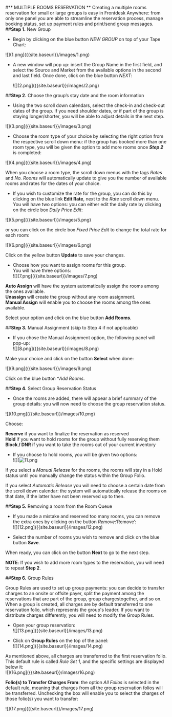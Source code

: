 #** MULTIPLE ROOMS RESERVATION ** 
Creating a multiple rooms reservation for small or large groups is easy in Frontdesk Anywhere: from only one panel you are able to streamline the reservation process, manage booking status, set up payment rules and print/send group messages.       
##**Step 1.** New Group      
  - Begin by clicking on the blue button _NEW GROUP_ on top of your Tape Chart:   
  
  ![](1.png]({{site.baseurl}}/images/1.png)     
  
  - A new window will pop up: insert the Group Name in the first field, and select the Source and Market from the available options in the second and last field. Once done, click on the blue button _NEXT_:      
  
    ![](2.png]({{site.baseurl}}/images/2.png)       
 
##**Step 2.** Choose the group’s stay date and the room information     
   - Using the two scroll down calendars, select the check-in and check-out dates of the group. If you need shoulder dates, or if part of the group is staying longer/shorter, you will be able to adjust details in the next step.   
   
   ![](3.png]({{site.baseurl}}/images/3.png)   
   
   - Choose the room type of your choice by selecting the right option from the respective scroll down menu: if the group has booked more than one room type, you will be given the option to add more rooms once _**Step 2**_ is completed:   
   
   ![](4.png]({{site.baseurl}}/images/4.png)   
 
When you choose a room type, the scroll down menus with the tags _Rates_ and _No. Rooms_ will automatically update to give you the number of available rooms and rates for the dates of your choice.   
- If you wish to customize the rate for the group, you can  do this by clicking on the blue link **Edit Rate**, next to the _Rate_ scroll down menu.
You will have two options: you can either edit the daily rate by clicking on the circle box _Daily Price Edit_:   
 
![](5.png]({{site.baseurl}}/images/5.png)   
 
or you can click on the circle box _Fixed Price Edit_ to change the total rate for each room:   
 
![](6.png]({{site.baseurl}}/images/6.png)
     
Click on the yellow button **Update** to save your changes.   
 
   - Choose how you want to assign rooms for this group.   
   You will have three options:    
![](7.png]({{site.baseurl}}/images/7.png)   

**Auto Assign** will have the system automatically assign the rooms among the ones available.   
**Unassign** will create the group without any room assignment.   
**Manual Assign** will enable you to choose the rooms among the ones available.   

Select your option and click on the blue button **Add Rooms**.   

##**Step 3.** Manual Assignment (skip to Step 4 if not applicable)   
- If you chose the Manual Assignment option, the following panel will pop-up:   
![](8.png]({{site.baseurl}}/images/8.png)   

Make your choice and click on the button **Select** when done:   

![](9.png]({{site.baseurl}}/images/9.png)   

Click on the blue button **Add Rooms*.   

##**Step 4.** Select Group Reservation Status   

- Once the rooms are added, there will appear a brief summary of the group details: you will now need to choose the group reservation status.   

![](10.png]({{site.baseurl}}/images/10.png)   

Choose:   

**Reserve** if you want to finalize the reservation as reserved   
**Hold** if you want to hold rooms for the group without fully reserving them      
**Block / DNR** if you want to take the rooms out of your current inventory   

- If you choose to hold rooms, you will be given two options:   
![](![11.png]({{site.baseurl}}/images/11.png)   

If you select a _Manual Release_ for the rooms, the rooms will stay in a Hold status until you manually change the status within the Group Folio.   

If you select _Automatic Release_ you will need to choose a certain date from the scroll down calendar: the system will automatically release the rooms on that date, if the latter have not been reserved up to then.   

##**Step 5.**  Removing a room from the Room Queue   
- If you made a mistake and reserved too many rooms, you can remove the extra ones by clicking on the button _Remove_:‘Remove’:   
![](12.png]({{site.baseurl}}/images/12.png)   

- Select the number of rooms you wish to remove and click on the blue button **Save**.   

When ready, you can click on the button **Next** to go to the next step.   

**NOTE**: If you wish to add more room types to the reservation, you will need to repeat **Step 2**.   

##**Step 6.** Group Rules   

Group Rules are used to set up group payments: you can decide to transfer charges to an onsite or offsite payer, split the payment among the reservations that are part of the group, group chargestogether, and so on. When a group is created, all charges are by default transferred to one reservation folio, which represents the group's leader. If you want to distribute charges differently, you will need to modify the Group Rules.   

- Open your group reservation:   
![](13.png]({{site.baseurl}}/images/13.png)   

- Click on **Group Rules** on the top of the panel:   
![](14.png]({{site.baseurl}}/images/14.png)   

As mentioned above, all charges are transferred to the first reservation folio. This default rule is called _Rule Set 1_, and the specific settings are displayed below it:   
![](16.png]({{site.baseurl}}/images/16.png)   

**Folio(s) to Transfer Charges From**: the option _All Folios_ is selected in the default rule, meaning that charges from all the group reservation folios will be transferred. Unchecking the box will enable you to select the charges of those folio(s) you want to transfer:   

![](17.png]({{site.baseurl}}/images/17.png)